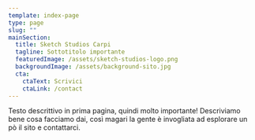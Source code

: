 ```yaml
---
template: index-page
type: page
slug: ""
mainSection:
  title: Sketch Studios Carpi
  tagline: Sottotitolo importante
  featuredImage: /assets/sketch-studios-logo.png
  backgroundImage: /assets/background-sito.jpg
  cta:
    ctaText: Scrivici
    ctaLink: /contact
---
```

Testo descrittivo in prima pagina, quindi molto importante! Descriviamo bene cosa facciamo dai, così magari la gente è invogliata ad esplorare un pò il sito e contattarci.
